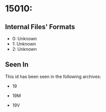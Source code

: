 # 15010: 

## Internal Files' Formats
- 0: Unknown
- 1: Unknown
- 2: Unknown

## Seen In

This id has been seen in the following archives:  

- 19  

- 19M  

- 19V  
